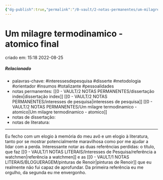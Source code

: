 ```yaml
---
{"dg-publish":true,"permalink":"/0-vault/2-notas-permanentes/um-milagre-termodinamico-atomico-final/","tags":["permanente","interessesdepesquisa","disserte","metodologia","orientador","insumos","totalizante","pessoalidades"],"dgHomeLink":true,"dgShowLocalGraph":true,"dgShowFileTree":true,"dgEnableSearch":true}
---
```


# Um milagre termodinamico - atomico final
criado em: 15:18 2022-08-25

##### Relacionado
- palavras-chave: #interessesdepesquisa  #disserte #metodologia #orientador #insumos #totalizante #pessoalidades 
- notas permanentes: [[0 - VAULT/2 NOTAS PERMANENTES/dissertação index\|dissertação index]] [[0 - VAULT/2 NOTAS PERMANENTES/interesses de pesquisa\|interesses de pesquisa]] [[0 - VAULT/2 NOTAS PERMANENTES/Um milagre termodinamico - atomico\|Um milagre termodinamico - atomico]]
- notas de dissertação:
- notas de literatura: 

---

Eu fecho com um elogio à memória do meu avô e um elogio à literatura, tanto por se mostrar potencialmente maravilhosa como por me ajudar a lidar com a perda. Interessante notar as duas referências perdidas: o título, que faz [[0 - VAULT/1 NOTAS LITERAIS/Interesses de Pesquisa/referência a watchmen\|referência a watchmen]] e as [[0 - VAULT/1 NOTAS LITERAIS/BLOGUERAGEM/pinturas de Renoir\|pinturas de Renoir]] que eu realmente não fui capaz de aprofundar. Da primeira referência eu me orgulho, da segunda eu me envergonho. 
